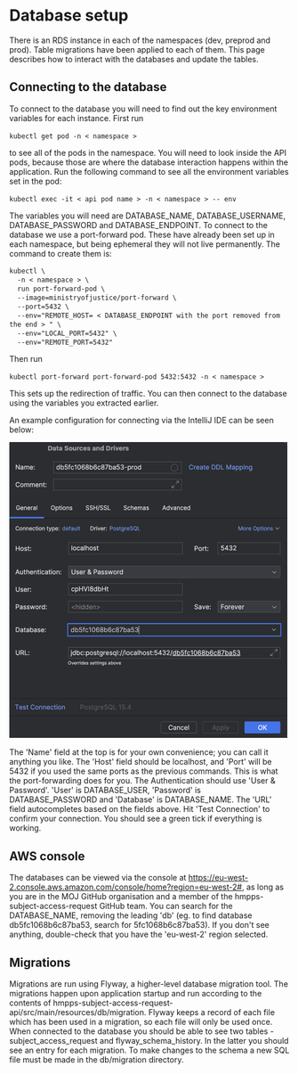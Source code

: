 # Database setup

There is an RDS instance in each of the namespaces (dev, preprod and prod). Table migrations have been applied to each of them. This page describes how to interact with the databases and update the tables.

## Connecting to the database
To connect to the database you will need to find out the key environment variables for each instance. First run

`kubectl get pod -n < namespace >`

to see all of the pods in the namespace. You will need to look inside the API pods, because those are where the database interaction happens within the application. Run the following command to see all the environment variables set in the pod:

`kubectl exec -it < api pod name > -n < namespace > -- env`

The variables you will need are DATABASE_NAME, DATABASE_USERNAME, DATABASE_PASSWORD and DATABASE_ENDPOINT.
To connect to the database we use a port-forward pod. These have already been set up in each namespace, but being ephemeral they will not live permanently. The command to create them is:
```Shell
kubectl \
  -n < namespace > \
  run port-forward-pod \
  --image=ministryofjustice/port-forward \
  --port=5432 \
  --env="REMOTE_HOST= < DATABASE_ENDPOINT with the port removed from the end > " \
  --env="LOCAL_PORT=5432" \
  --env="REMOTE_PORT=5432"
  ```

Then run

`kubectl port-forward port-forward-pod 5432:5432 -n < namespace >`

This sets up the redirection of traffic.
You can then connect to the database using the variables you extracted earlier.

An example configuration for connecting via the IntelliJ IDE can be seen below:

<img src="intellijdbconnect.png" alt="intellijdbconnect" width="500"/>

The 'Name' field at the top is for your own convenience; you can call it anything you like.
The 'Host' field should be localhost, and 'Port' will be 5432 if you used the same ports as the previous commands. This is what the port-forwarding does for you.
The Authentication should use 'User & Password'. 'User' is DATABASE_USER, 'Password' is DATABASE_PASSWORD and 'Database' is DATABASE_NAME. The 'URL' field autocompletes based on the fields above.
Hit 'Test Connection' to confirm your connection. You should see a green tick if everything is working.

## AWS console
The databases can be viewed via the console at https://eu-west-2.console.aws.amazon.com/console/home?region=eu-west-2#, as long as you are in the MOJ GitHub organisation and a member of the hmpps-subject-access-request GitHub team. You can search for the DATABASE_NAME, removing the leading 'db' (eg. to find database db5fc1068b6c87ba53, search for 5fc1068b6c87ba53). If you don't see anything, double-check that you have the 'eu-west-2' region selected.


## Migrations
Migrations are run using Flyway, a higher-level database migration tool. The migrations happen upon application startup and run according to the contents of hmpps-subject-access-request-api/src/main/resources/db/migration. Flyway keeps a record of each file which has been used in a migration, so each file will only be used once. When connected to the database you should be able to see two tables - subject_access_request and flyway_schema_history. In the latter you should see an entry for each migration. To make changes to the schema a new SQL file must be made in the db/migration directory. 